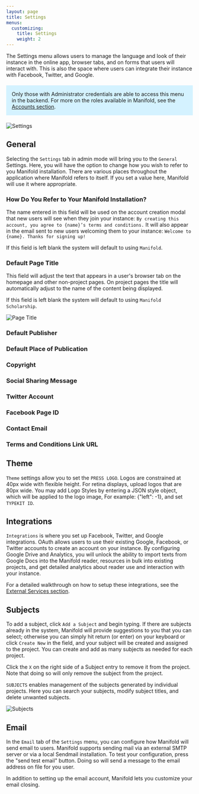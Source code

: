 ```yaml
---
layout: page
title: Settings
menus:
  customizing:
    title: Settings
    weight: 2
---
```


The Settings menu allows users to manage the language and look of their instance in the online app, browser tabs, and on forms that users will interact with. This is also the space where users can integrate their instance with Facebook, Twitter, and Google.

<div style="background: #d4f2ff; margin: 20px 0; padding: 15px;">
Only those with Administrator credentials are able to access this menu in the backend. For more on the roles available in Manifold, see the <a href="/docs/projects/accounts/index.html">Accounts section</a>.
</div>

![Settings](/docs/assets/customizing/admin_settings.png)

<a name="general"></a>
## General

Selecting the `Settings` tab in admin mode will bring you to the `General` Settings. Here, you will have the option to change how you wish to refer to you Manifold installation. There are various places throughout the application where Manifold refers to itself. If you set a value here, Manifold will use it where appropriate.

### How Do You Refer to Your Manifold Installation?

The name entered in this field will be used on the account creation modal that new users will see when they join your instance: `By creating this account, you agree to {name}’s terms and conditions.` It will also appear in the email sent to new users welcoming them to your instance: `Welcome to {name}. Thanks for signing up!`

If this field is left blank the system will default to using `Manifold`.

### Default Page Title

This field will adjust the text that appears in a user's browser tab on the homepage and other non-project pages. On project pages the title will automatically adjust to the name of the content being displayed.

If this field is left blank the system will default to using `Manifold Scholarship`.

![Page Title](/docs/assets/customizing/page-title.png)

### Default Publisher

### Default Place of Publication

### Copyright

### Social Sharing Message

### Twitter Account

### Facebook Page ID

### Contact Email

### Terms and Conditions Link URL

<!--
For example, you could call it "Manifold at the University of Minnesota Press" or just "University of Minnesota Digital Books." Or, if you prefer, you can leave this blank, and Manifold will just refer to itself as "Manifold."

You can also set (or leave blank) `Default Publisher`, `Default Place of Publication`, `Copyright Information` to be displayed in the footer, `Social Sharing` message that will appear when a page is shared, and your `Contact` link url.
-->

<a name="theme"></a>
## Theme

`Theme` settings allow you to set the `PRESS LOGO`. Logos are constrained at 40px wide with flexible height. For retina displays, upload logos that are 80px wide. You may add Logo Styles by entering a JSON style object, which will be applied to the logo image, For example: {"left": -1}, and set `TYPEKIT ID`.

<a name="integrations"></a>
## Integrations

`Integrations` is where you set up Facebook, Twitter, and Google integrations.
OAuth allows users to use their existing Google, Facebook, or Twitter accounts to create an account on your instance. By configuring Google Drive and Analytics, you will unlock the ability to import texts from Google Docs into the Manifold reader, resources in bulk into existing projects, and get detailed analytics about reader use and interaction with your instance.

For a detailed walkthrough on how to setup these integrations, see the [External Services section](/docs/customizing/settings.html).

<a name="subjects"></a>
## Subjects

To add a subject, click `Add a Subject` and begin typing. If there are subjects already in the system, Manifold will provide suggestions to you that you can select; otherwise you can simply hit return (or enter) on your keyboard or click `Create New` in the field, and your subject will be created and assigned to the project. You can create and add as many subjects as needed for each project.

Click the `X` on the right side of a Subject entry to remove it from the project. Note that doing so will only remove the subject from the project.

`SUBJECTS` enables management of the subjects generated by individual projects. Here you can search your subjects, modify subject titles, and delete unwanted subjects.

![Subjects](/docs/assets/customizing/subjects.png)

<a name="email"></a>
## Email

In the `Email` tab of the `Settings` menu, you can configure how Manifold will send email to users. Manifold supports sending mail via an external SMTP server or via a local Sendmail installation. To test your configuration, press the "send test email" button. Doing so will send a message to the email address on file for you user.

In addition to setting up the email account, Manifold lets you customize your email closing.
